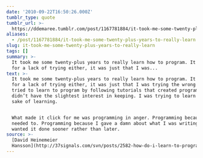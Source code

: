 ```yaml
---
date: '2010-09-22T16:50:26.000Z'
tumblr_type: quote
tumblr_url: >-
  https://ddemaree.tumblr.com/post/1167781884/it-took-me-some-twenty-plus-years-to-really-learn
aliases:
  - /post/1167781884/it-took-me-some-twenty-plus-years-to-really-learn
slug: it-took-me-some-twenty-plus-years-to-really-learn
tags: []
summary: >-
  It took me some twenty-plus years to really learn how to program. It wasn’t
  for a lack of trying either, it was just that I was...
text: >-
  It took me some twenty-plus years to really learn how to program. It wasn’t
  for a lack of trying either, it was just that I was trying the wrong way. I
  tried to learn to program by following tutorials that created programs I
  didn’t have the slightest interest in keeping. I was trying to learn for the
  sake of learning.


  What made it click for me was programming in anger. Programming because I
  needed to. Programming because I gave a damn about what I was writing and I
  wanted it done sooner rather than later.
source: >-
  [David Heinemeier
  Hansson](http://37signals.com/svn/posts/2582-how-do-i-learn-to-program)
---
```


